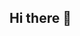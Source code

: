 ## Hi there 👋

<!--
**powningftcc/Powningftcc** is a ✨ _special_ ✨ repository because its `README.md` (this file) appears on your GitHub profile.

Here are some ideas to get you started:

- 🔭 I’m currently working on being a student 
- 🌱 I’m currently learning how to use this site 
- 💬 Ask me about graphic design I know about that.
- 😄 Pronouns: ...
- ⚡ Fun fact: I collect snowglobes and have arount 61 as of 2025
-->
